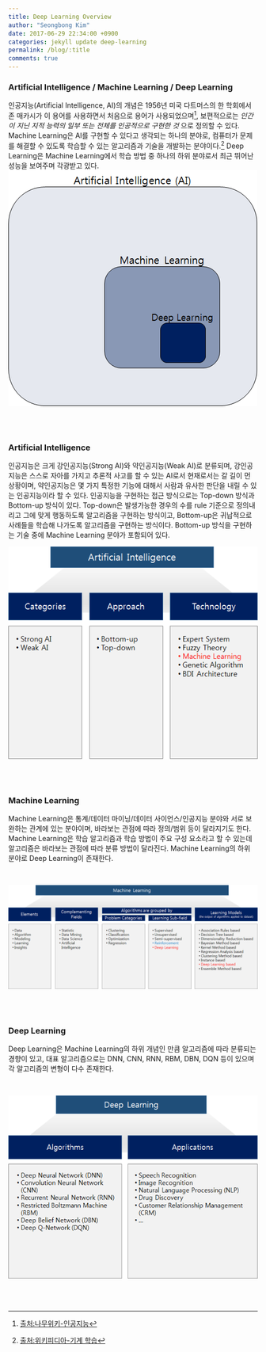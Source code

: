 ```yaml
---
title: Deep Learning Overview
author: "Seongbong Kim"
date: 2017-06-29 22:34:00 +0900
categories: jekyll update deep-learning
permalink: /blog/:title
comments: true
---
```


### Artificial Intelligence / Machine Learning / Deep Learning

인공지능(Artificial Intelligence, AI)의 개념은 1956년 미국 다트머스의 한 학회에서 존 매카시가 이 용어를 사용하면서 처음으로 용어가 사용되었으며[^1], 보편적으로는 *인간이 지닌 지적 능력의 일부 또는 전체를 인공적으로 구현한 것* 으로 정의할 수 있다. Machine Learning은 AI를 구현할 수 있다고 생각되는 하나의 분야로, 컴퓨터가 문제를 해결할 수 있도록 학습할 수 있는 알고리즘과 기술을 개발하는 분야이다.[^2] Deep Learning은 Machine Learning에서 학습 방법 중 하나의 하위 분야로서 최근 뛰어난 성능을 보여주며 각광받고 있다.
<br>
![test](/assets/DL_overview/Deep_Learning_Overview-1.png)

<br>
<br>

### Artificial Intelligence

인공지능은 크게 강인공지능(Strong AI)와 약인공지능(Weak AI)로 분류되며, 강인공지능은 스스로 자아를 가지고 추론적 사고를 할 수 있는 AI로서 현재로서는 갈 길이 먼 상황이며, 약인공지능은 몇 가지 특정한 기능에 대해서 사람과 유사한 판단을 내릴 수 있는 인공지능이라 할 수 있다. 인공지능을 구현하는 접근 방식으로는 Top-down 방식과 Bottom-up 방식이 있다. Top-down은 발생가능한 경우의 수를 rule 기준으로 정의내리고 그에 맞게 행동하도록 알고리즘을 구현하는 방식이고, Bottom-up은 귀납적으로 사례들을 학습해 나가도록 알고리즘을 구현하는 방식이다. Bottom-up 방식을 구현하는 기술 중에 Machine Learning 분야가 포함되어 있다.
<br>

![test](/assets/DL_overview/Deep_Learning_Overview-2.png)

<br>
<br>


### Machine Learning

Machine Learning은 통계/데이터 마이닝/데이터 사이언스/인공지능 분야와 서로 보완하는 관계에 있는 분야이며, 바라보는 관점에 따라 정의/범위 등이 달라지기도 한다. Machine Learning은 학습 알고리즘과 학습 방법이 주요 구성 요소라고 할 수 있는데 알고리즘은 바라보는 관점에 따라 분류 방법이 달라진다. Machine Learning의 하위 분야로 Deep Learning이 존재한다.

<br>

![test](/assets/DL_overview/Deep_Learning_Overview-3.png)

<br>
<br>

### Deep Learning

Deep Learning은 Machine Learning의 하위 개념인 만큼 알고리즘에 따라 분류되는 경향이 있고, 대표 알고리즘으로는 DNN, CNN, RNN, RBM, DBN, DQN 등이 있으며 각 알고리즘의 변형이 다수 존재한다.

<br>

![test](/assets/DL_overview/Deep_Learning_Overview-4.png)

<br>
<br>

[^1]: [출처:나무위키-인공지능](https://namu.wiki/w/%EC%9D%B8%EA%B3%B5%EC%A7%80%EB%8A%A5)
[^2]: [출처:위키피디아-기계 학습](https://ko.wikipedia.org/wiki/%EA%B8%B0%EA%B3%84_%ED%95%99%EC%8A%B5)
